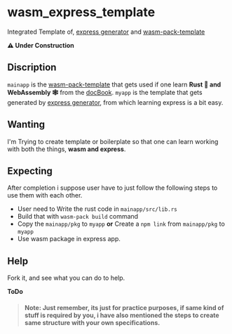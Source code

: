 # wasm_express_template
Integrated Template of, [express generator](https://expressjs.com/en/starter/generator.html) and [wasm-pack-template](https://github.com/rustwasm/wasm-pack-template)

**:warning: Under Construction**

## Discription

`mainapp` is the [wasm-pack-template](https://github.com/rustwasm/wasm-pack-template) that gets used if one learn **Rust 🦀 and WebAssembly 🕸** from the [docBook](https://rustwasm.github.io/docs/book/).
`myapp` is the template that gets generated by [express generator](https://expressjs.com/en/starter/generator.html), from which learning express is a bit easy.


## Wanting

I'm Trying to create template or boilerplate so that one can learn working with both the things, **wasm and express**.<br>


## Expecting 
After completion i suppose user have to just follow the following steps to use them with each other.
- User need to Write the rust code in `mainapp/src/lib.rs`
- Build that with `wasm-pack build` command
- Copy the `mainapp/pkg` to `myapp` **or** Create a `npm link` from `mainapp/pkg` to `myapp` 
- Use wasm package in express app.

## Help
Fork it, and see what you can do to help.

**ToDo**
> #### **Note:**  Just remember, its just for practice purposes, if same kind of stuff is required by you, i have also mentioned the steps to create same structure with your own specifications.
